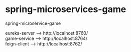 # spring-microservices-game
spring-microservice-game


eureka-server --> http://localhost:8760/  <br>
game-service  --> http://localhost:8764/  <br>
feign-client  --> http://localhost:8762/  <br>
